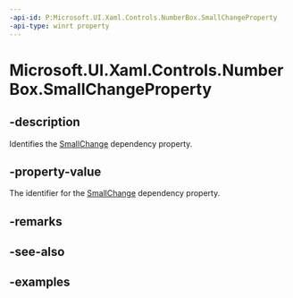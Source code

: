 ```yaml
---
-api-id: P:Microsoft.UI.Xaml.Controls.NumberBox.SmallChangeProperty
-api-type: winrt property
---
```


# Microsoft.UI.Xaml.Controls.NumberBox.SmallChangeProperty

<!--
public static Windows.UI.Xaml.DependencyProperty SmallChangeProperty { get; }
-->

## -description

Identifies the [SmallChange](numberbox_smallchange.md) dependency property.

## -property-value

The identifier for the [SmallChange](numberbox_smallchange.md) dependency property.

## -remarks

## -see-also

## -examples

